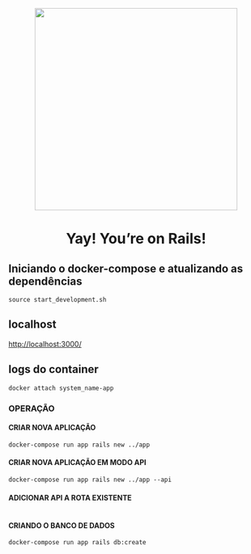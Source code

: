 <p align="center"><a href="https://rubyonrails.org/" target]="_blank"><img src="https://upload.wikimedia.org/wikipedia/commons/thumb/6/62/Ruby_On_Rails_Logo.svg/1200px-Ruby_On_Rails_Logo.svg.png" width="400"></a></p>

<h1 align="center">Yay! You’re on Rails!</h1>

## Iniciando o docker-compose e atualizando as dependências
```
source start_development.sh
```
## localhost

[http://localhost:3000/](http://localhost:3000/)

## logs do container
```
docker attach system_name-app
```

### OPERAÇÃO
#### CRIAR NOVA APLICAÇÃO
```
docker-compose run app rails new ../app
```
#### CRIAR NOVA APLICAÇÃO EM MODO API
```
docker-compose run app rails new ../app --api
```
#### ADICIONAR API A ROTA EXISTENTE
```

```
#### CRIANDO O BANCO DE DADOS
```
docker-compose run app rails db:create
```